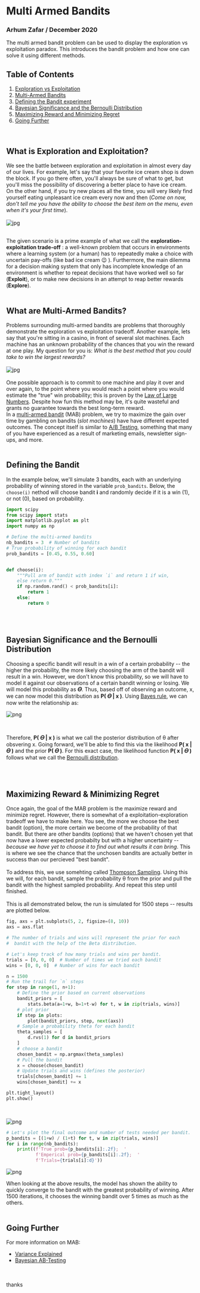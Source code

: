# Multi Armed Bandits
### Arhum Zafar / December 2020

The multi armed bandit problem can be used to display the exploration vs exploitation paradox. This introduces the bandit problem and how one can solve it using different methods. 


## Table of Contents
1. [Exploration vs Exploitation](#exploration)
2. [Multi-Armed Bandits](#multiarmedbandit)
3. [Defining the Bandit experiment](#define)
4. [Bayesian Significance and the Bernoulli Distribution](#bb)
5. [Maximizing Reward and Minimizing Regret](#max)
6. [Going Further](#last)
<br>

## What is Exploration and Exploitation? <a name="exploration"></a>
We see the battle between exploration and exploitation in almost every day of our lives. For example, let's say that your favorite ice cream shop is down the 
block. If you go there often, you'll always be sure of what to get, but you'll miss the possibility of discovering a better place to have ice cream. On the other
hand, if you try new places all the time, you will very likely find yourself eating unpleasant ice cream every now and then (*Come on now, don't tell me you have the ability to choose the best item on the menu, even when it's your first time*).
<br>
<br>
![jpg](../../images/kopps.jpg)
<br>
<br> 

The given scenario is a prime example of what we call the 
**exploration-exploitation trade-off** : a well-known problem that occurs in environments where a learning system (or a human) has to repeatedly make a choice with uncertain pay-offs (like bad ice cream 😉 ). Furthermore, the main dilemma for a decision making system that only has incomplete knowledge of an environment is whether to repeat decisions that have worked well so far (**Exploit**), or to make new decisions in an attempt to reap better rewards (**Explore**).
<br>
<br>

## What are Multi-Armed Bandits? <a name="multiarmedbandit"></a>
Problems surrounding multi-armed bandits are problems that thoroughly demonstrate the exploration vs exploitation tradeoff. Another example, lets say that you're sitting in a casino, in front of several slot machines. Each machine has an unknown probability of the chances that you win the reward at one play. My question for you is: 
*What is the best method that you could take to win the largest rewards?*
<br>
<br>
![jpg](../../images/roller.jpg)
<br>
<br>
One possible approach is to commit to one machine and play it over and over again, to the point where
you would reach a point where you would estimate the "true" win probability; this is proven by the [Law of Large Numbers](https://en.wikipedia.org/wiki/Law_of_large_numbers). Despite how fun this method may be, it's quite wasteful and grants no guarantee towards the best long-term reward.
<br>
In a [multi-armed bandit](https://en.wikipedia.org/wiki/Multi-armed_bandit) (MAB) problem, we try to maximize the gain over time by gambling on bandits (*slot machines*) have have different expected outcomes. The concept itself is similar to [A/B Testing](https://en.wikipedia.org/wiki/A/B_testing), something that many of you have experienced as a result of marketing emails, newsletter sign-ups, and more. 
<br>
<br>

## Defining the Bandit <a name="define"></a>

In the example below, we'll simulate 3 bandits, each with an underlying probability of winning stored in the variable `prob_bandits`. Below, the `choose(i)` nethod will choose bandit **i** and randomly decide if it is a win (1), or not (0), based on probability.

```python
import scipy 
from scipy import stats
import matplotlib.pyplot as plt
import numpy as np

# Define the multi-armed bandits
nb_bandits = 3  # Number of bandits
# True probability of winning for each bandit
prob_bandits = [0.45, 0.55, 0.60]


def choose(i):
    """Pull arm of bandit with index `i` and return 1 if win, 
    else return 0."""
    if np.random.rand() < prob_bandits[i]:
        return 1
    else:
        return 0
``` 
<br>
<br>

## Bayesian Significance and the Bernoulli Distribution <a name="bb"></a>
Choosing a specific bandit will result in a win of a certain probability -- the higher the probability, the more likely choosing the arm of the bandit will result in a win. However, we don't know this probability, so we will have to model it against our observations of a certain bandit winning or losing. We will model this probability as **𝛳**. Thus, based off of observing an outcome, x, we can now model this distribution as **P( 𝛳 | x )**. Using [Bayes rule](https://en.wikipedia.org/wiki/Bayes%27_theorem), we can now write the relationship as: <br>

 ![png](../../images/form.png)

<br>

 Therefore, **P( 𝛳 | x )** is what we call the posterior distribution of θ after obsvering x. Going forward, we'll be able to find this via the likelihood **P( x | 𝛳 )** and the prior **P( 𝛳 )**. For this exact case, the likelihood function **P( x | 𝛳 )** follows what we call the [Bernoulli distribution](https://en.wikipedia.org/wiki/Bernoulli_distribution). 

<br>
<br>

## Maximizing Reward & Minimizing Regret  <a name="max"></a>
Once again, the goal of the MAB problem is the maximize reward and minimize regret. However, there is somewhat of a exploitation-exploration tradeoff we have to make here. You see, the more we choose the best bandit (option), the more certain we become of the probability of that bandit. But there are other bandits (options) that we haven't chosen yet that now have a lower expected probabilty but with a higher uncertainty -- *because we have yet to choose it to find out what results it can bring*. This is where we see the chance that the unchosen bandits are actually better in success than our percieved "best bandit".
<br>
<br>
To address this, we use somehting called [Thompson Sampling](https://en.wikipedia.org/wiki/Thompson_sampling). Using this we will, for each bandit, sample the probability 
θ from the prior and pull the bandit with the highest sampled probability. And repeat this step until finished. 
<br>
<br>
This is all demonstrated below, the run is simulated for 1500 steps -- results are plotted below.

```python
fig, axs = plt.subplots(5, 2, figsize=(8, 10))
axs = axs.flat

# The number of trials and wins will represent the prior for each
#  bandit with the help of the Beta distribution.

# Let's keep track of how many trials and wins per bandit.
trials = [0, 0, 0]  # Number of times we tried each bandit
wins = [0, 0, 0]  # Number of wins for each bandit

n = 1500
# Run the trail for `n` steps
for step in range(1, n+1):
    # Define the prior based on current observations
    bandit_priors = [
        stats.beta(a=1+w, b=1+t-w) for t, w in zip(trials, wins)]
    # plot prior 
    if step in plots:
        plot(bandit_priors, step, next(axs))
    # Sample a probability theta for each bandit
    theta_samples = [
        d.rvs(1) for d in bandit_priors
    ]
    # choose a bandit
    chosen_bandit = np.argmax(theta_samples)
    # Pull the bandit
    x = choose(chosen_bandit)
    # Update trials and wins (defines the posterior)
    trials[chosen_bandit] += 1
    wins[chosen_bandit] += x

plt.tight_layout()
plt.show()
``` 
<br>

![png](../../images/1500.png)

```python
# Let's plot the final outcome and number of tests needed per bandit.
p_bandits = [(1+w) / (1+t) for t, w in zip(trials, wins)]
for i in range(nb_bandits):
    print((f'True prob={p_bandits[i]:.2f};  '
           f'Emperical prob={p_bandits[i]:.2f};  '
           f'Trials={trials[i]:d}'))
``` 
![png](../../images/sults.png)

When looking at the above results, the model has shown the ability to quickly converge to the bandit with the greatest probability of winning. After 1500 iterations, it chooses the winning bandit over 5 times as much as the others. 
<br>
<br>

## Going Further <a name="last"></a>

For more information on MAB:
- [Variance Explained](http://varianceexplained.org/statistics/beta_distribution_and_baseball/)
- [Bayesian AB-Testing](https://www.evanmiller.org/bayesian-ab-testing.html)


<br>
<br>
thanks